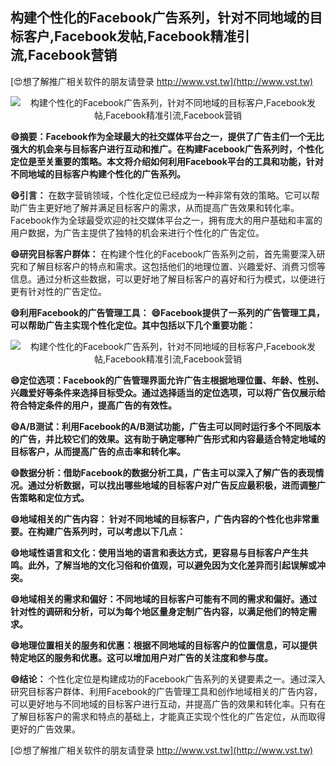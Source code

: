 ## **构建个性化的Facebook广告系列，针对不同地域的目标客户,Facebook发帖,Facebook精准引流,Facebook营销**

[😍想了解推广相关软件的朋友请登录 http://www.vst.tw](http://www.vst.tw)

 <center><img src="https://vst.tw/MP4/tuiguang/png/1.png" alt="构建个性化的Facebook广告系列，针对不同地域的目标客户,Facebook发帖,Facebook精准引流,Facebook营销"></center>

**😄摘要：Facebook作为全球最大的社交媒体平台之一，提供了广告主们一个无比强大的机会来与目标客户进行互动和推广。在构建Facebook广告系列时，个性化定位是至关重要的策略。本文将介绍如何利用Facebook平台的工具和功能，针对不同地域的目标客户构建个性化的广告系列。**

**😄引言：**
在数字营销领域，个性化定位已经成为一种非常有效的策略。它可以帮助广告主更好地了解并满足目标客户的需求，从而提高广告效果和转化率。Facebook作为全球最受欢迎的社交媒体平台之一，拥有庞大的用户基础和丰富的用户数据，为广告主提供了独特的机会来进行个性化的广告定位。

**😄研究目标客户群体：**
在构建个性化的Facebook广告系列之前，首先需要深入研究和了解目标客户的特点和需求。这包括他们的地理位置、兴趣爱好、消费习惯等信息。通过分析这些数据，可以更好地了解目标客户的喜好和行为模式，以便进行更有针对性的广告定位。

**😄利用Facebook的广告管理工具：**
**😄Facebook提供了一系列的广告管理工具，可以帮助广告主实现个性化定位。其中包括以下几个重要功能：**

 <center><img src="https://vst.tw/MP4/tuiguang/png/4.png" alt="构建个性化的Facebook广告系列，针对不同地域的目标客户,Facebook发帖,Facebook精准引流,Facebook营销"></center>

**😄定位选项：Facebook的广告管理界面允许广告主根据地理位置、年龄、性别、兴趣爱好等条件来选择目标受众。通过选择适当的定位选项，可以将广告仅展示给符合特定条件的用户，提高广告的有效性。**

**😄A/B测试：利用Facebook的A/B测试功能，广告主可以同时运行多个不同版本的广告，并比较它们的效果。这有助于确定哪种广告形式和内容最适合特定地域的目标客户，从而提高广告的点击率和转化率。**

**😄数据分析：借助Facebook的数据分析工具，广告主可以深入了解广告的表现情况。通过分析数据，可以找出哪些地域的目标客户对广告反应最积极，进而调整广告策略和定位方式。**

**😄地域相关的广告内容： 针对不同地域的目标客户，广告内容的个性化也非常重要。在构建广告系列时，可以考虑以下几点：**

**😄地域性语言和文化：使用当地的语言和表达方式，更容易与目标客户产生共鸣。此外，了解当地的文化习俗和价值观，可以避免因为文化差异而引起误解或冲突。**

**😄地域相关的需求和偏好：不同地域的目标客户可能有不同的需求和偏好。通过针对性的调研和分析，可以为每个地区量身定制广告内容，以满足他们的特定需求。**

**😄地理位置相关的服务和优惠：根据不同地域的目标客户的位置信息，可以提供特定地区的服务和优惠。这可以增加用户对广告的关注度和参与度。**

**😄结论：**
个性化定位是构建成功的Facebook广告系列的关键要素之一。通过深入研究目标客户群体、利用Facebook的广告管理工具和创作地域相关的广告内容，可以更好地与不同地域的目标客户进行互动，并提高广告的效果和转化率。只有在了解目标客户的需求和特点的基础上，才能真正实现个性化的广告定位，从而取得更好的广告效果。

[😍想了解推广相关软件的朋友请登录 http://www.vst.tw](http://www.vst.tw)



